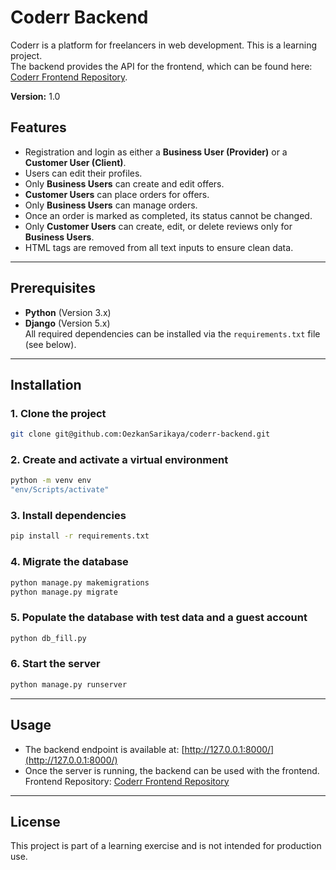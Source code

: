 
# Coderr Backend

Coderr is a platform for freelancers in web development. This is a learning project.  
The backend provides the API for the frontend, which can be found here: [Coderr Frontend Repository](https://github.com/OezkanSarikaya/coderr-frontend).  

**Version:** 1.0  

## Features

- Registration and login as either a **Business User (Provider)** or a **Customer User (Client)**.
- Users can edit their profiles.
- Only **Business Users** can create and edit offers.
- **Customer Users** can place orders for offers.
- Only **Business Users** can manage orders.
- Once an order is marked as completed, its status cannot be changed.
- Only **Customer Users** can create, edit, or delete reviews only for **Business Users**.
- HTML tags are removed from all text inputs to ensure clean data.

---

## Prerequisites

- **Python** (Version 3.x)
- **Django** (Version 5.x)  
  All required dependencies can be installed via the `requirements.txt` file (see below).

---

## Installation

### 1. Clone the project
```bash
git clone git@github.com:OezkanSarikaya/coderr-backend.git
```

### 2. Create and activate a virtual environment
```bash
python -m venv env
"env/Scripts/activate"
```

### 3. Install dependencies
```bash
pip install -r requirements.txt
```

### 4. Migrate the database
```bash
python manage.py makemigrations
python manage.py migrate
```

### 5. Populate the database with test data and a guest account
```bash
python db_fill.py
```

### 6. Start the server
```bash
python manage.py runserver
```

---

## Usage

- The backend endpoint is available at: [http://127.0.0.1:8000/](http://127.0.0.1:8000/)
- Once the server is running, the backend can be used with the frontend.  
  Frontend Repository: [Coderr Frontend Repository](https://github.com/OezkanSarikaya/coderr-frontend)

---

## License

This project is part of a learning exercise and is not intended for production use.
